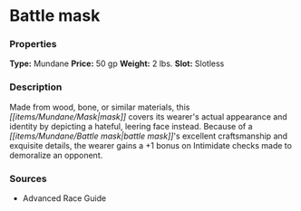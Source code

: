 ﻿---
Title: "Battle mask"
Type: "Mundane"
Price: "50 gp"
Weight: "2 lbs."
Slot: "Slotless"
Description: |
  "Made from wood, bone, or similar materials, this mask covers its wearer's actual appearance and identity by depicting a hateful, leering face instead. Because of a battle mask's excellent craftsmanship and exquisite details, the wearer gains a +1 bonus on Intimidate checks made to demoralize an opponent."
Sources: "['Advanced Race Guide']"
---

# Battle mask

### Properties

**Type:** Mundane **Price:** 50 gp **Weight:** 2 lbs. **Slot:** Slotless

### Description

Made from wood, bone, or similar materials, this _[[items/Mundane/Mask|mask]]_ covers its wearer's actual appearance and identity by depicting a hateful, leering face instead. Because of a _[[items/Mundane/Battle mask|battle mask]]_'s excellent craftsmanship and exquisite details, the wearer gains a +1 bonus on Intimidate checks made to demoralize an opponent.

### Sources

* Advanced Race Guide